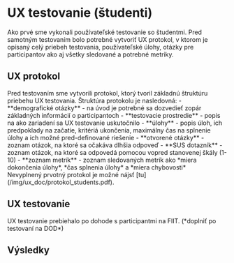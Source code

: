 # UX testovanie (študenti)

<div style={{ textAlign: 'justify' }}>
Ako prvé sme vykonali používateľské testovanie so študentmi. Pred samotným testovaním bolo potrebné vytvoriť UX protokol,
v ktorom je opísaný celý priebeh testovania, používateľské úlohy, otázky pre participantov ako aj všetky sledované a potrebné metriky. 
</div>

## UX protokol
<div style={{ textAlign: 'justify' }}>
Pred testovaním sme vytvorili protokol, ktorý tvoril základnú štruktúru priebehu UX testovania. Štruktúra protokolu je nasledovná:
- **demografické otázky** - na úvod je potrebné sa dozvedieť zopár základných informácií o participantoch
- **testovacie prostredie** - popis na ako zariadení sa UX testovanie uskutočnilo
- **úlohy** - popis úloh, ich predpoklady na začatie, kritériá ukončenia, maximálny čas na splnenie úlohy a ich možné pred-definované riešenie
- **otvorené otázky** - zoznam otázok, na ktoré sa očakáva dlhšia odpoveď
- **SUS dotazník** - zoznam otázok, na ktoré sa odpovedá pomocou vopred stanovenej škály (1-10)
- **zoznam metrík** - zoznam sledovaných metrík ako *miera dokončenia úlohy*, *čas splnenia úlohy* a *miera chybovosti*
</div>
Nevyplnený prvotný protokol je možné nájsť [tu](/img/ux_doc/protokol_students.pdf).

## UX testovanie
<div style={{ textAlign: 'justify' }}>
UX testovanie prebiehalo po dohode s participantmi na FIIT. (*doplniť po testovaní na DOD*)
</div>

## Výsledky